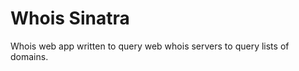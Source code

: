 Whois Sinatra
=============

Whois web app written to query web whois servers to query lists of domains.
